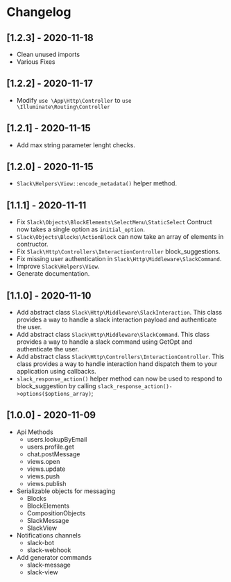 # Changelog

## [1.2.3] - 2020-11-18

* Clean unused imports
* Various Fixes

## [1.2.2] - 2020-11-17

* Modify `use \App\Http\Controller` to `use \Illuminate\Routing\Controller`

## [1.2.1] - 2020-11-15

* Add max string parameter lenght checks.

## [1.2.0] - 2020-11-15

* `Slack\Helpers\View::encode_metadata()` helper method.

## [1.1.1] - 2020-11-11

* Fix `Slack\Objects\BlockElements\SelectMenu\StaticSelect`
  Contruct now takes a single option as `initial_option`.
* `Slack\Objects\Blocks\ActionBlock` can now take an array of elements in contructor.
* Fix `Slack\Http\Controllers\InteractionController` block_suggestions.
* Fix missing user authentication in `Slack\Http\Middleware\SlackCommand`.
* Improve `Slack\Helpers\View`.
* Generate documentation.

## [1.1.0] - 2020-11-10

* Add abstract class `Slack\Http\Middleware\SlackInteraction`.
  This class provides a way to handle a slack interaction payload and authenticate the user.
* Add abstract class `Slack\Http\Middleware\SlackCommand`.
  This class provides a way to handle a slack command using GetOpt and authenticate the user.
* Add abstract class `Slack\Http\Controllers\InteractionController`.
  This class provides a way to handle interaction hand dispatch them to your application using callbacks.
* `slack_response_action()` helper method can now be used to respond to block_suggestion by calling `slack_response_action()->options($options_array)`;

## [1.0.0] - 2020-11-09

* Api Methods
  - users.lookupByEmail
  - users.profile.get
  - chat.postMessage
  - views.open
  - views.update
  - views.push
  - views.publish
* Serializable objects for messaging
  - Blocks
  - BlockElements
  - CompositionObjects 
  - SlackMessage
  - SlackView
* Notifications channels
  - slack-bot
  - slack-webhook
* Add generator commands
  - slack-message
  - slack-view
